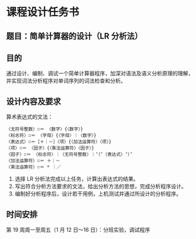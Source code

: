 # 课程设计任务书

## 题目：简单计算器的设计（LR 分析法）

## 目的
通过设计、编制、调试一个简单计算器程序，加深对语法及语义分析原理的理解，并实现词法分析程序对单词序列的词法检查和分析。

## 设计内容及要求

算术表达式的文法：
```
〈无符号整数〉∷＝ 〈数字〉{〈数字〉}
〈标志符〉∷＝ 〈字母〉{〈字母〉｜〈数字〉}
〈表达式〉∷＝［＋｜－］〈项〉{〈加法运算符〉〈项〉}
〈项〉∷＝ 〈因子〉{〈乘法运算符〉〈因子〉}
〈因子〉∷＝ 〈标志符〉｜〈无符号整数〉｜‘（’〈表达式〉‘）’
〈加法运算符〉∷＝ ＋｜－
〈乘法运算符〉∷＝ * ｜／
```

1. 选择 LR 分析法完成以上任务，计算出表达式的结果。
1. 写出符合分析方法要求的文法，给出分析方法的思想，完成分析程序设计。
1. 编制好分析程序后，设计若干用例，上机测试并通过所设计的分析程序。

## 时间安排

第 19 周周一至周五（1 月 12 日～16 日）：分班实验，调试程序
